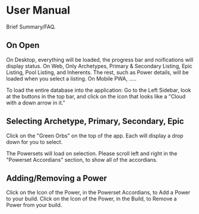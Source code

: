 # User Manual

Brief Summary/FAQ.

## On Open

On Desktop, everything will be loaded, the progress bar and noifications will display status.
On Web, Only Archetypes, Primary & Secondary Listing, Epic Listing, Pool Listing, and Inherents.
The rest, such as Power details, will be loaded when you select a listing.
On Mobile PWA, .....

To load the entire database into the application: Go to the Left Sidebar,
look at the buttons in the top bar,
and click on the icon that looks like a "Cloud with a down arrow in it."

## Selecting Archetype, Primary, Secondary, Epic

Click on the "Green Orbs" on the top of the app. Each will display a drop down for you to select.

The Powersets will load on selection. Please scroll left and right in the "Powerset Accordians" section, to show all of the accordians.

## Adding/Removing a Power

Click on the Icon of the Power, in the Powerset Accordians, to Add a Power to your build.
Click on the Icon of the Power, in the Build, to Remove a Power from your build.
